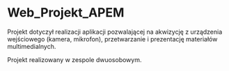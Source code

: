 # Web_Projekt_APEM
Projekt dotyczył realizacji aplikacji pozwalającej na akwizycję z
urządzenia wejściowego (kamera, mikrofon), przetwarzanie i prezentację materiałów
multimedialnych.

Projekt realizowany w zespole dwuosobowym.
